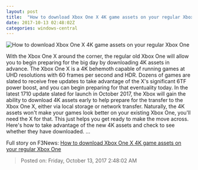 ```yaml
---
layout: post
title:  "How to download Xbox One X 4K game assets on your regular Xbox One"
date: 2017-10-13 02:48:02Z
categories: windows-central
---
```


![How to download Xbox One X 4K game assets on your regular Xbox One](https://www.windowscentral.com/sites/wpcentral.com/files/styles/large/public/field/image/2017/08/xbox-one-x-scorpio-controller-2.jpg?itok=RSNhjBz_)

With the Xbox One X around the corner, the regular old Xbox One will allow you to begin preparing for the big day by downloading 4K assets in advance. The Xbox One X is a 4K behemoth capable of running games at UHD resolutions with 60 frames per second and HDR. Dozens of games are slated to receive free updates to take advantage of the X's significant 6TF power boost, and you can begin preparing for that eventuality today. In the latest 1710 update slated for launch in October 2017, the Xbox will gain the ability to download 4K assets early to help prepare for the transfer to the Xbox One X, either via local storage or network transfer. Naturally, the 4K assets won't make your games look better on your existing Xbox One, you'll need the X for that. This just helps you get ready to make the move across. Here's how to take advantage of the new 4K assets and check to see whether they have downloaded. ...


Full story on F3News: [How to download Xbox One X 4K game assets on your regular Xbox One](http://www.f3nws.com/n/rmyEn)

> Posted on: Friday, October 13, 2017 2:48:02 AM
